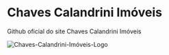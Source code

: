 # Chaves Calandrini Imóveis

Github oficial do site Chaves Calandrini Imóveis

<img src="https://i.imgur.com/0ybWiXm.png" alt="Chaves-Calandrini-Imóveis-Logo" />
